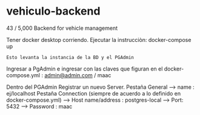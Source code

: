 # vehiculo-backend
 43 / 5,000 Backend for vehicle management


Tener docker desktop corriendo.
Ejecutar la instrucciòn:
    docker-compose up

    Esto levanta la instancia de la BD y el PGAdmin

Ingresar a PgAdmin e ingresar con las claves que figuran en 
el docker-compose.yml :
    admin@admin.com /  maac

Dentro del PGAdmin Registrar un nuevo Server.
    Pestaña General --> name : ej/localhost
    Pestaña Connection (siempre de acuerdo a lo definido en docker-compose.yml)
                --> Host name/address : postgres-local
                --> Port: 5432
                --> Password : maac

